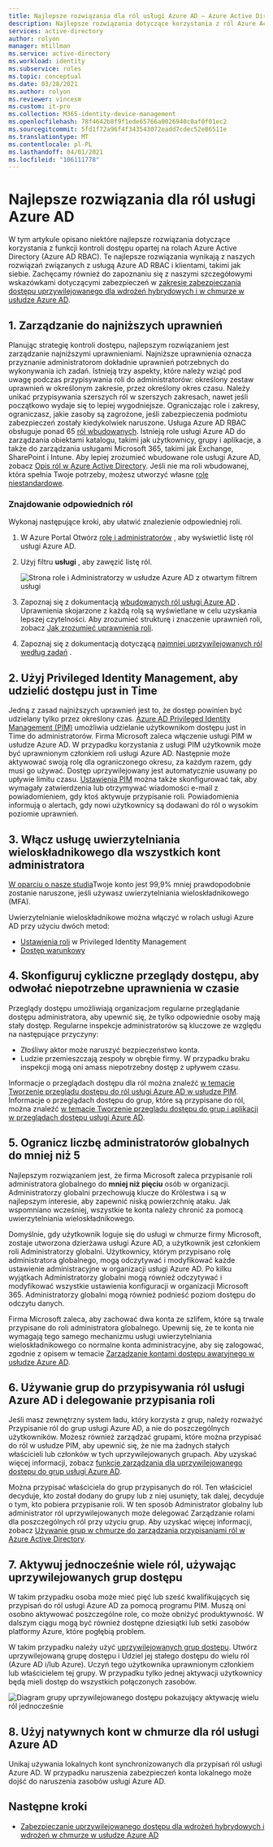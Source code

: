 ```yaml
---
title: Najlepsze rozwiązania dla ról usługi Azure AD — Azure Active Directory
description: Najlepsze rozwiązania dotyczące korzystania z ról Azure Active Directory.
services: active-directory
author: rolyon
manager: mtillman
ms.service: active-directory
ms.workload: identity
ms.subservice: roles
ms.topic: conceptual
ms.date: 03/28/2021
ms.author: rolyon
ms.reviewer: vincesm
ms.custom: it-pro
ms.collection: M365-identity-device-management
ms.openlocfilehash: 78f4642b8f9f1ede65766a0026940c0af0f01ec2
ms.sourcegitcommit: 5fd1f72a96f4f343543072eadd7cdec52e86511e
ms.translationtype: MT
ms.contentlocale: pl-PL
ms.lasthandoff: 04/01/2021
ms.locfileid: "106111778"
---
```

# <a name="best-practices-for-azure-ad-roles"></a>Najlepsze rozwiązania dla ról usługi Azure AD

W tym artykule opisano niektóre najlepsze rozwiązania dotyczące korzystania z funkcji kontroli dostępu opartej na rolach Azure Active Directory (Azure AD RBAC). Te najlepsze rozwiązania wynikają z naszych rozwiązań związanych z usługą Azure AD RBAC i klientami, takimi jak siebie. Zachęcamy również do zapoznaniu się z naszymi szczegółowymi wskazówkami dotyczącymi zabezpieczeń w [zakresie zabezpieczania dostępu uprzywilejowanego dla wdrożeń hybrydowych i w chmurze w usłudze Azure AD](security-planning.md).

## <a name="1-manage-to-least-privilege"></a>1. Zarządzanie do najniższych uprawnień

Planując strategię kontroli dostępu, najlepszym rozwiązaniem jest zarządzanie najniższymi uprawnieniami. Najniższe uprawnienia oznacza przyznanie administratorom dokładnie uprawnień potrzebnych do wykonywania ich zadań. Istnieją trzy aspekty, które należy wziąć pod uwagę podczas przypisywania roli do administratorów: określony zestaw uprawnień w określonym zakresie, przez określony okres czasu. Należy unikać przypisywania szerszych ról w szerszych zakresach, nawet jeśli początkowo wydaje się to lepiej wygodniejsze. Ograniczając role i zakresy, ograniczasz, jakie zasoby są zagrożone, jeśli zabezpieczenia podmiotu zabezpieczeń zostały kiedykolwiek naruszone. Usługa Azure AD RBAC obsługuje ponad 65 [ról wbudowanych](permissions-reference.md). Istnieją role usługi Azure AD do zarządzania obiektami katalogu, takimi jak użytkownicy, grupy i aplikacje, a także do zarządzania usługami Microsoft 365, takimi jak Exchange, SharePoint i Intune. Aby lepiej zrozumieć wbudowane role usługi Azure AD, zobacz [Opis ról w Azure Active Directory](concept-understand-roles.md). Jeśli nie ma roli wbudowanej, która spełnia Twoje potrzeby, możesz utworzyć własne [role niestandardowe](custom-create.md).  
 
### <a name="finding-the-right-roles"></a>Znajdowanie odpowiednich ról

Wykonaj następujące kroki, aby ułatwić znalezienie odpowiedniej roli.

1. W Azure Portal Otwórz [rolę i administratorów](https://portal.azure.com/#blade/Microsoft_AAD_IAM/ActiveDirectoryMenuBlade/RolesAndAdministrators) , aby wyświetlić listę ról usługi Azure AD.

1. Użyj filtru **usługi** , aby zawęzić listę ról.

    ![Strona role i Administratorzy w usłudze Azure AD z otwartym filtrem usługi](./media/best-practices/roles-administrators.png)

1. Zapoznaj się z dokumentacją [wbudowanych ról usługi Azure AD](permissions-reference.md) . Uprawnienia skojarzone z każdą rolą są wyświetlane w celu uzyskania lepszej czytelności. Aby zrozumieć strukturę i znaczenie uprawnień roli, zobacz [Jak zrozumieć uprawnienia roli](permissions-reference.md#how-to-understand-role-permissions).

1. Zapoznaj się z dokumentacją dotyczącą [najmniej uprzywilejowanych ról według zadań](delegate-by-task.md) .

## <a name="2-use-privileged-identity-management-to-grant-just-in-time-access"></a>2. Użyj Privileged Identity Management, aby udzielić dostępu just in Time

Jedną z zasad najniższych uprawnień jest to, że dostęp powinien być udzielany tylko przez określony czas. [Azure AD Privileged Identity Management (PIM)](../privileged-identity-management/pim-configure.md) umożliwia udzielanie użytkownikom dostępu just in Time do administratorów. Firma Microsoft zaleca włączenie usługi PIM w usłudze Azure AD. W przypadku korzystania z usługi PIM użytkownik może być uprawnionym członkiem roli usługi Azure AD. Następnie może aktywować swoją rolę dla ograniczonego okresu, za każdym razem, gdy musi go używać. Dostęp uprzywilejowany jest automatycznie usuwany po upływie limitu czasu. [Ustawienia PIM](../privileged-identity-management/pim-how-to-change-default-settings.md) można także skonfigurować tak, aby wymagały zatwierdzenia lub otrzymywać wiadomości e-mail z powiadomieniem, gdy ktoś aktywuje przypisanie roli. Powiadomienia informują o alertach, gdy nowi użytkownicy są dodawani do ról o wysokim poziomie uprawnień. 

## <a name="3-turn-on-multi-factor-authentication-for-all-your-administrator-accounts"></a>3. Włącz usługę uwierzytelniania wieloskładnikowego dla wszystkich kont administratora

[W oparciu o nasze studia](https://techcommunity.microsoft.com/t5/azure-active-directory-identity/your-pa-word-doesn-t-matter/ba-p/731984)Twoje konto jest 99,9% mniej prawdopodobnie zostanie naruszone, jeśli używasz uwierzytelniania wieloskładnikowego (MFA). 
 
Uwierzytelnianie wieloskładnikowe można włączyć w rolach usługi Azure AD przy użyciu dwóch metod:
- [Ustawienia roli](../privileged-identity-management/pim-how-to-change-default-settings.md) w Privileged Identity Management
- [Dostęp warunkowy](../conditional-access/howto-conditional-access-policy-admin-mfa.md)

## <a name="4-configure-recurring-access-reviews-to-revoke-unneeded-permissions-over-time"></a>4. Skonfiguruj cykliczne przeglądy dostępu, aby odwołać niepotrzebne uprawnienia w czasie

Przeglądy dostępu umożliwiają organizacjom regularne przeglądanie dostępu administratora, aby upewnić się, że tylko odpowiednie osoby mają stały dostęp. Regularne inspekcje administratorów są kluczowe ze względu na następujące przyczyny:
- Złośliwy aktor może naruszyć bezpieczeństwo konta.
- Ludzie przemieszczają zespoły w obrębie firmy. W przypadku braku inspekcji mogą oni amass niepotrzebny dostęp z upływem czasu.
 
Informacje o przeglądach dostępu dla ról można znaleźć [w temacie Tworzenie przeglądu dostępu do ról usługi Azure AD w usłudze PIM](../privileged-identity-management/pim-how-to-start-security-review.md). Informacje o przeglądach dostępu do grup, które są przypisane do ról, można znaleźć [w temacie Tworzenie przeglądu dostępu do grup i aplikacji w przeglądach dostępu usługi Azure AD](../governance/create-access-review.md).

## <a name="5-limit-the-number-of-global-administrators-to-less-than-5"></a>5. Ogranicz liczbę administratorów globalnych do mniej niż 5

Najlepszym rozwiązaniem jest, że firma Microsoft zaleca przypisanie roli administratora globalnego do **mniej niż pięciu** osób w organizacji. Administratorzy globalni przechowują klucze do Królestwa i są w najlepszym interesie, aby zapewnić niską powierzchnię ataku. Jak wspomniano wcześniej, wszystkie te konta należy chronić za pomocą uwierzytelniania wieloskładnikowego.

Domyślnie, gdy użytkownik loguje się do usługi w chmurze firmy Microsoft, zostaje utworzona dzierżawa usługi Azure AD, a użytkownik jest członkiem roli Administratorzy globalni. Użytkownicy, którym przypisano rolę administratora globalnego, mogą odczytywać i modyfikować każde ustawienie administracyjne w organizacji usługi Azure AD. Po kilku wyjątkach Administratorzy globalni mogą również odczytywać i modyfikować wszystkie ustawienia konfiguracji w organizacji Microsoft 365. Administratorzy globalni mogą również podnieść poziom dostępu do odczytu danych.

Firma Microsoft zaleca, aby zachować dwa konta ze szlifem, które są trwale przypisane do roli administratora globalnego. Upewnij się, że te konta nie wymagają tego samego mechanizmu usługi uwierzytelniania wieloskładnikowego co normalne konta administracyjne, aby się zalogować, zgodnie z opisem w temacie [Zarządzanie kontami dostępu awaryjnego w usłudze Azure AD](../roles/security-emergency-access.md). 

## <a name="6-use-groups-for-azure-ad-role-assignments-and-delegate-the-role-assignment"></a>6. Używanie grup do przypisywania ról usługi Azure AD i delegowanie przypisania roli

Jeśli masz zewnętrzny system ładu, który korzysta z grup, należy rozważyć Przypisanie ról do grup usługi Azure AD, a nie do poszczególnych użytkowników. Możesz również zarządzać grupami, które można przypisać do ról w usłudze PIM, aby upewnić się, że nie ma żadnych stałych właścicieli lub członków w tych uprzywilejowanych grupach. Aby uzyskać więcej informacji, zobacz [funkcje zarządzania dla uprzywilejowanego dostępu do grup usługi Azure AD](../privileged-identity-management/groups-features.md).

Można przypisać właściciela do grup przypisanych do ról. Ten właściciel decyduje, kto został dodany do grupy lub z niej usunięty, tak dalej, decyduje o tym, kto pobiera przypisanie roli. W ten sposób Administrator globalny lub administrator ról uprzywilejowanych może delegować Zarządzanie rolami dla poszczególnych ról przy użyciu grup. Aby uzyskać więcej informacji, zobacz [Używanie grup w chmurze do zarządzania przypisaniami ról w Azure Active Directory](groups-concept.md).

## <a name="7-activate-multiple-roles-at-once-using-privileged-access-groups"></a>7. Aktywuj jednocześnie wiele ról, używając uprzywilejowanych grup dostępu

W takim przypadku osoba może mieć pięć lub sześć kwalifikujących się przypisań do ról usługi Azure AD za pomocą programu PIM. Muszą oni osobno aktywować poszczególne role, co może obniżyć produktywność. W dalszym ciągu mogą być również dostępne dziesiątki lub setki zasobów platformy Azure, które pogłębią problem.
 
W takim przypadku należy użyć [uprzywilejowanych grup dostępu](../privileged-identity-management/groups-features.md). Utwórz uprzywilejowaną grupę dostępu i Udziel jej stałego dostępu do wielu ról (Azure AD i/lub Azure). Uczyń tego użytkownika uprawnionym członkiem lub właścicielem tej grupy. W przypadku tylko jednej aktywacji użytkownicy będą mieli dostęp do wszystkich połączonych zasobów.

![Diagram grupy uprzywilejowanego dostępu pokazujący aktywację wielu ról jednocześnie](./media/best-practices/privileged-access-group.png)

## <a name="8-use-cloud-native-accounts-for-azure-ad-roles"></a>8. Użyj natywnych kont w chmurze dla ról usługi Azure AD

Unikaj używania lokalnych kont synchronizowanych dla przypisań ról usługi Azure AD. W przypadku naruszenia zabezpieczeń konta lokalnego może dojść do naruszenia zasobów usługi Azure AD.

## <a name="next-steps"></a>Następne kroki

- [Zabezpieczanie uprzywilejowanego dostępu dla wdrożeń hybrydowych i wdrożeń w chmurze w usłudze Azure AD](security-planning.md)